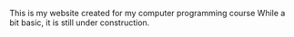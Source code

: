 This is my website created for my computer programming course While a bit basic, it is still under construction.
